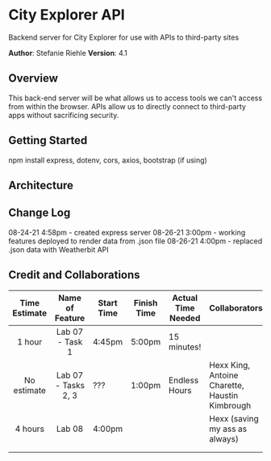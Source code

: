# City Explorer API
Backend server for City Explorer for use with APIs to third-party sites

**Author**: Stefanie Riehle
**Version**: 4.1

## Overview
This back-end server will be what allows us to access tools we can't access from within the browser. APIs allow us to directly connect to third-party apps without sacrificing security.

## Getting Started
npm install express, dotenv, cors, axios, bootstrap (if using)

## Architecture


## Change Log
08-24-21 4:58pm - created express server
08-26-21 3:00pm - working features deployed to render data from .json file
08-26-21 4:00pm - replaced .json data with Weatherbit API

## Credit and Collaborations

| Time Estimate | Name of Feature | Start Time | Finish Time | Actual Time Needed | Collaborators |
|:-------------:|:---------------:|------------|-------------|--------------------|---------------|
| 1 hour        | Lab 07 - Task 1 | 4:45pm     | 5:00pm      | 15 minutes!        |               |
| No estimate | Lab 07 - Tasks 2, 3 | ??? | 1:00pm | Endless Hours | Hexx King, Antoine Charette, Haustin Kimbrough |
| 4 hours | Lab 08 | 4:00pm |  |  | Hexx (saving my ass as always) |
|  |  |  |  |  |  |
|  |  |  |  |  |  |
